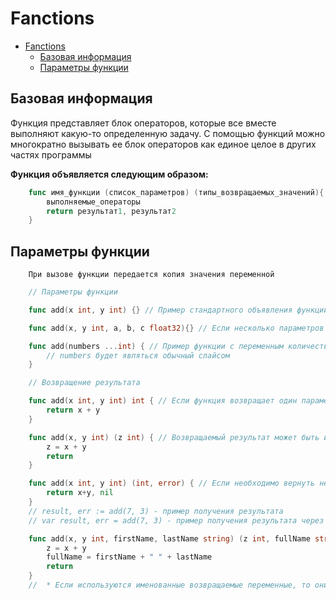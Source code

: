 # Fanctions

- [Fanctions](#fanctions)
  - [Базовая информация](#базовая-информация)
  - [Параметры функции](#параметры-функции)

## Базовая информация

Функция представляет блок операторов, которые все вместе выполняют какую-то определенную задачу. С помощью функций можно многократно вызывать ее блок операторов как единое целое в других частях программы

**Функция объявляется следующим образом:**

```go
    func имя_функции (список_параметров) (типы_возвращаемых_значений){
        выполняемые_операторы
        return результат1, результат2
    }
```

## Параметры функции

```plaintext
    При вызове функции передается копия значения переменной
```

```go
    // Параметры функции

    func add(x int, y int) {} // Пример стандартного объявления функции

    func add(x, y int, a, b, c float32){} // Если несколько параметров подряд имеют один и тот же тип, то мы можем указать тип только для последнего параметра

    func add(numbers ...int) { // Пример функции с переменным количеством параметров. Аргумент с ... должен быть последним в функции
        // numbers будет являться обычный слайсом
    } 

    // Возвращение результата

    func add(x int, y int) int { // Если функция возвращает один параметр то его значение указывается после функции
        return x + y
    } 

    func add(x, y int) (z int) { // Возвращаемый результат может быть именован
        z = x + y
        return
    }

    func add(x int, y int) (int, error) { // Если необходимо вернуть несколько значений, то они перечисляются в скобках
        return x+y, nil
    } 
    // result, err := add(7, 3) - пример получения результата
    // var result, err = add(7, 3) - пример получения результата через var

    func add(x, y int, firstName, lastName string) (z int, fullName string) { // В даном случае можно было бы использовать именованные результаты
        z = x + y
        fullName = firstName + " " + lastName
        return
    }
    //  * Если используются именованные возвращаемые переменные, то они обязательно должны быть проименованны все
```
